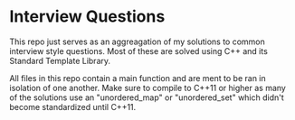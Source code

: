 # Interview Questions

This repo just serves as an aggreagation of my solutions to common interview style questions. Most of these are solved using C++ and its Standard Template Library.

All files in this repo contain a main function and are ment to be ran in isolation of one another. Make sure to compile to C++11 or higher as many of the solutions use an "unordered_map" or "unordered_set" which didn't become standardized until C++11.
